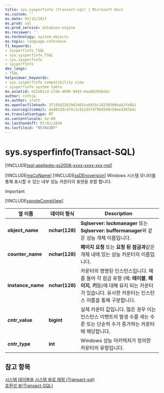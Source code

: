 ```yaml
---
title: sys.sysperfinfo (Transact-sql) | Microsoft Docs
ms.custom: ''
ms.date: 03/15/2017
ms.prod: sql
ms.prod_service: database-engine
ms.reviewer: ''
ms.technology: system-objects
ms.topic: language-reference
f1_keywords:
- sysperfinfo_TSQL
- sys.sysperfinfo_TSQL
- sys.sysperfinfo
- sysperfinfo
dev_langs:
- TSQL
helpviewer_keywords:
- sys.sysperfinfo compatibility view
- sysperfinfo system table
ms.assetid: e22a81cd-27de-4690-9443-6aad6393bd3c
author: rothja
ms.author: jroth
ms.openlocfilehash: 37195d22b29d2403cab935c1823050bbab2fe8b1
ms.sourcegitcommit: da88320c474c1c9124574f90d549c50ee3387b4c
ms.translationtype: MT
ms.contentlocale: ko-KR
ms.lasthandoff: 07/01/2020
ms.locfileid: "85764307"
---
```

# <a name="syssysperfinfo-transact-sql"></a>sys.sysperfinfo(Transact-SQL)
[!INCLUDE[tsql-appliesto-ss2008-xxxx-xxxx-xxx-md](../../includes/applies-to-version/sqlserver.md)]

  [!INCLUDE[msCoName](../../includes/msconame-md.md)] [!INCLUDE[ssDEnoversion](../../includes/ssdenoversion-md.md)] Windows 시스템 모니터를 통해 표시할 수 있는 내부 성능 카운터의 표현을 포함 합니다.  
  
> [!IMPORTANT]  
>  [!INCLUDE[ssnoteCompView](../../includes/ssnotecompview-md.md)]  
  
|열 이름|데이터 형식|Description|  
|-----------------|---------------|-----------------|  
|**object_name**|**nchar(128)**|**Sqlserver: lockmanager** 또는 **Sqlserver: buffermanager**와 같은 성능 개체 이름입니다.|  
|**counter_name**|**nchar(128)**|**페이지 요청** 또는 **요청 된 잠금과**같은 개체 내에 있는 성능 카운터의 이름입니다.|  
|**instance_name**|**nchar(128)**|카운터의 명명된 인스턴스입니다. 예를 들어 각 잠금 유형 (예: **테이블**, **페이지**, **키**등)에 대해 유지 되는 카운터가 있습니다. 유사한 카운터는 인스턴스 이름을 통해 구분합니다.|  
|**cntr_value**|**bigint**|실제 카운터 값입니다. 많은 경우 이는 인스턴스 이벤트의 발생 수를 세는 수준 또는 단순히 수가 증가하는 카운터에 해당합니다.|  
|**cntr_type**|**int**|Windows 성능 아키텍처가 정의한 카운터의 유형입니다.|  
  
## <a name="see-also"></a>참고 항목  
 [시스템 테이블을 시스템 뷰로 매핑 &#40;Transact-sql&#41;](../../relational-databases/system-tables/mapping-system-tables-to-system-views-transact-sql.md)   
 [호환성 뷰&#40;Transact-SQL&#41;](~/relational-databases/system-compatibility-views/system-compatibility-views-transact-sql.md)  
  
  
